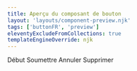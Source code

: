 ```yaml
---
title: Aperçu du composant de bouton
layout: 'layouts/component-preview.njk'
tags: ['buttonFR', 'preview']
eleventyExcludeFromCollections: true
templateEngineOverride: njk
---
```


<gcds-button class="me-300" button-role="start">Début</gcds-button>
<gcds-button class="me-300" button-role="primary">Soumettre</gcds-button>
<gcds-button class="me-300" button-role="secondary">Annuler</gcds-button>
<gcds-button class="me-300" button-role="danger">Supprimer</gcds-button>
